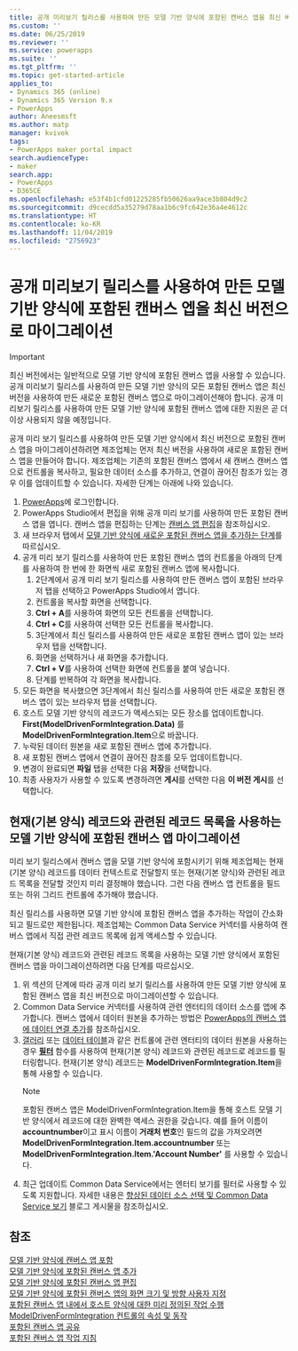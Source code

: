 ```yaml
---
title: 공개 미리보기 릴리스를 사용하여 만든 모델 기반 양식에 포함된 캔버스 엡을 최신 버전으로 마이그레이션 | MicrosoftDocs
ms.custom: ''
ms.date: 06/25/2019
ms.reviewer: ''
ms.service: powerapps
ms.suite: ''
ms.tgt_pltfrm: ''
ms.topic: get-started-article
applies_to:
- Dynamics 365 (online)
- Dynamics 365 Version 9.x
- PowerApps
author: Aneesmsft
ms.author: matp
manager: kvivek
tags:
- PowerApps maker portal impact
search.audienceType:
- maker
search.app:
- PowerApps
- D365CE
ms.openlocfilehash: e53f4b1cfd01225285fb50626aa9ace3b804d9c2
ms.sourcegitcommit: d9cecdd5a35279d78aa1b6c9fc642e36a4e4612c
ms.translationtype: HT
ms.contentlocale: ko-KR
ms.lasthandoff: 11/04/2019
ms.locfileid: "2756923"
---
```

# <a name="migrate-embedded-canvas-apps-on-model-driven-forms-created-using-the-public-preview-release"></a>공개 미리보기 릴리스를 사용하여 만든 모델 기반 양식에 포함된 캔버스 엡을 최신 버전으로 마이그레이션
> [!IMPORTANT]
> 최신 버전에서는 일반적으로 모델 기반 양식에 포함된 캔버스 앱을 사용할 수 있습니다. 공개 미리보기 릴리스를 사용하여 만든 모델 기반 양식의 모든 포함된 캔버스 앱은 최신 버전을 사용하여 만든 새로운 포함된 캔버스 앱으로 마이그레이션해야 합니다.
> 공개 미리보기 릴리스를 사용하여 만든 모델 기반 양식에 포함된 캔버스 앱에 대한 지원은 곧 더 이상 사용되지 않을 예정입니다. 

공개 미리 보기 릴리스를 사용하여 만든 모델 기반 양식에서 최신 버전으로 포함된 캔버스 앱을 마이그레이션하려면 제조업체는 먼저 최신 버전을 사용하여 새로운 포함된 캔버스 앱을 만들어야 합니다. 제조업체는 기존의 포함된 캔버스 앱에서 새 캔버스 캔버스 앱으로 컨트롤을 복사하고, 필요한 데이터 소스를 추가하고, 연결이 끊어진 참조가 있는 경우 이를 업데이트할 수 있습니다. 자세한 단계는 아래에 나와 있습니다.

1. [PowerApps](https://make.powerapps.com/?utm_source=padocs&utm_medium=linkinadoc&utm_campaign=referralsfromdoc)에 로그인합니다.
2. PowerApps Studio에서 편집을 위해 공개 미리 보기를 사용하여 만든 포함된 캔버스 앱을 엽니다. 캔버스 앱을 편집하는 단계는 [캔버스 앱 편집](../canvas-apps/edit-app.md)을 참조하십시오.
3. 새 브라우저 탭에서 [모델 기반 양식에 새로운 포함된 캔버스 앱을 추가하는 단계](embedded-canvas-app-add-classic-designer.md)를 따르십시오.
4. 공개 미리 보기 릴리스를 사용하여 만든 포함된 캔버스 앱의 컨트롤을 아래의 단계를 사용하여 한 번에 한 화면씩 새로 포함된 캔버스 앱에 복사합니다.
    1. 2단계에서 공개 미리 보기 릴리스를 사용하여 만든 캔버스 앱이 포함된 브라우저 탭을 선택하고 PowerApps Studio에서 엽니다.
    2. 컨트롤을 복사할 화면을 선택합니다.
    3. **Ctrl + A**를 사용하여 화면의 모든 컨트롤을 선택합니다.
    4. **Ctrl + C**를 사용하여 선택한 모든 컨트롤을 복사합니다.
    5. 3단계에서 최신 릴리스를 사용하여 만든 새로운 포함된 캔버스 앱이 있는 브라우저 탭을 선택합니다.
    6. 화면을 선택하거나 새 화면을 추가합니다.
    7. **Ctrl + V**를 사용하여 선택한 화면에 컨트롤을 붙여 넣습니다.
    8. 단계를 반복하여 각 화면을 복사합니다.
5. 모든 화면을 복사했으면 3단계에서 최신 릴리스를 사용하여 만든 새로운 포함된 캔버스 앱이 있는 브라우저 탭을 선택합니다.
6. 호스트 모델 기반 양식의 레코드가 액세스되는 모든 장소를 업데이트합니다. **First(ModelDrivenFormIntegration.Data)** 를 **ModelDrivenFormIntegration.Item**으로 바꿉니다.
7. 누락된 데이터 원본을 새로 포함된 캔버스 앱에 추가합니다.
8. 새 포함된 캔버스 앱에서 연결이 끊어진 참조를 모두 업데이트합니다. 
9. 변경이 완료되면 **파일** 탭을 선택한 다음 **저장**을 선택합니다.
10. 최종 사용자가 사용할 수 있도록 변경하려면 **게시**를 선택한 다음 **이 버전 게시**를 선택합니다.

## <a name="migrating-embedded-canvas-apps-on-model-driven-forms-that-use-a-list-of-records-related-to-the-current-main-form-record"></a>현재(기본 양식) 레코드와 관련된 레코드 목록을 사용하는 모델 기반 양식에 포함된 캔버스 앱 마이그레이션

미리 보기 릴리스에서 캔버스 앱을 모델 기반 양식에 포함시키기 위해 제조업체는 현재(기본 양식) 레코드를 데이터 컨텍스트로 전달할지 또는 현재(기본 양식)와 관련된 레코드 목록을 전달할 것인지 미리 결정해야 했습니다. 그런 다음 캔버스 앱 컨트롤을 필드 또는 하위 그리드 컨트롤에 추가해야 했습니다.

최신 릴리스를 사용하면 모델 기반 양식에 포함된 캔버스 앱을 추가하는 작업이 간소화되고 필드로만 제한됩니다. 제조업체는 Common Data Service 커넥터를 사용하여 캔버스 앱에서 직접 관련 레코드 목록에 쉽게 액세스할 수 있습니다. 

현재(기본 양식) 레코드와 관련된 레코드 목록을 사용하는 모델 기반 양식에서 포함된 캔버스 앱을 마이그레이션하려면 다음 단계를 따르십시오.

1. 위 섹션의 단계에 따라 공개 미리 보기 릴리스를 사용하여 만든 모델 기반 양식에 포함된 캔버스 앱을 최신 버전으로 마이그레이션할 수 있습니다.
2. Common Data Service 커넥터를 사용하여 관련 엔터티의 데이터 소스를 앱에 추가합니다. 캔버스 앱에서 데이터 원본을 추가하는 방법은 [PowerApps의 캔버스 앱에 데이터 연결 추가](../canvas-apps/add-data-connection.md)를 참조하십시오.
3. [갤러리](../canvas-apps/controls/control-gallery.md) 또는 [데이터 테이블](../canvas-apps/controls/control-data-table.md)과 같은 컨트롤에 관련 엔터티의 데이터 원본을 사용하는 경우 **[필터](../canvas-apps/functions/function-filter-lookup.md)** 함수를 사용하여 현재(기본 양식) 레코드와 관련된 레코드로 레코드를 필터링합니다. 현재(기본 양식) 레코드는 **ModelDrivenFormIntegration.Item**을 통해 사용할 수 있습니다.
    > [!NOTE]
    > 포함된 캔버스 앱은 ModelDrivenFormIntegration.Item을 통해 호스트 모델 기반 양식에서 레코드에 대한 완벽한 액세스 권한을 갖습니다. 예를 들어 이름이 **accountnumber**이고 표시 이름이 **거래처 번호**인 필드의 값을 가져오려면 **ModelDrivenFormIntegration.Item.accountnumber** 또는 **ModelDrivenFormIntegration.Item.'Account Number'** 를 사용할 수 있습니다.
4. 최근 업데이트 Common Data Service에서는 엔터티 보기를 필터로 사용할 수 있도록 지원합니다. 자세한 내용은 [향상된 데이터 소스 선택 및 Common Data Service 보기](https://powerapps.microsoft.com/blog/improved-data-source-selection-and-common-data-service-views/) 블로그 게시물을 참조하십시오. 

## <a name="see-also"></a>참조
[모델 기반 양식에 캔버스 앱 포함](embed-canvas-app-in-form.md) <br />
[모델 기반 양식에 포함된 캔버스 앱 추가](embedded-canvas-app-add-classic-designer.md) <br />
[모델 기반 양식에 포함된 캔버스 앱 편집](embedded-canvas-app-edit-classic-designer.md) <br />
[모델 기반 양식에 포함된 캔버스 앱의 화면 크기 및 방향 사용자 지정](embedded-canvas-app-customize-screen.md) <br />
[포함된 캔버스 앱 내에서 호스트 양식에 대한 미리 정의된 작업 수행](embedded-canvas-app-actions.md) <br />
[ModelDrivenFormIntegration 컨트롤의 속성 및 동작](embedded-canvas-app-properties-actions.md) <br />
[포함된 캔버스 앱 공유](share-embedded-canvas-app.md) <br />
[포함된 캔버스 앱 작업 지침](embedded-canvas-app-guidelines.md) <br />
